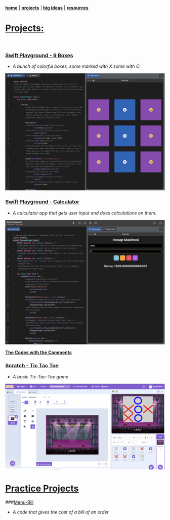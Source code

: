 **[home](https://badebasligil.github.io/badebasligil/)** | **[projects](project.md)** | **[big ideas](big_ideas.md)** | **[resources](resources.md)**

# **[Projects:](https://github.com/badebasligil/badebasligil/tree/main/Project)**

<br>

### **[Swift Playground - 9 Boxes](https://github.com/badebasligil/badebasligil/tree/main/Project/Swift_Playground)**

- *A bunch of colorful boxes, some marked with X some with O*

 <img src="Screenshot 2025-09-03 at 02.31.48.png" width="700"> 

 
### **[Swift Playground - Calculator](https://github.com/badebasligil/badebasligil/blob/main/Project/Swift_Playground/Calculator%20-%20Swift%20App.swiftpm.zip)**

- *A calculator app that gets user input and does calculations on them.*

 <img src="Screenshot 2025-09-03 at 22.18.34.png" width="700"> 

**[The Codes with the Comments](https://github.com/badebasligil/badebasligil/blob/main/Project/Swift_Playground/Calculator_App_Codes_with_Comments)**
 

### **[Scratch - Tic Tac Toe](https://github.com/badebasligil/badebasligil/tree/main/Project/Block_Coding)**

- *A basic Tic-Tac-Toe game*

 <img src="Screenshot 2025-09-03 at 02.32.25.png" width="700"> 
 
<br>

# **[Practice Projects](https://github.com/badebasligil/badebasligil/tree/main/Project/Practice_Swift_Playground_Projects)**

###[Menu-Bill](https://github.com/badebasligil/badebasligil/blob/main/Project/Practice_Swift_Playground_Projects/Menu-Bill)

- *A code that gives the cost of a bill of an order*

